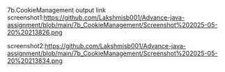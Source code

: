 7b.CookieManagement output link screenshot1:https://github.com/Lakshmisb001/Advance-java-assignment/blob/main/7b_CookieManagement/Screenshot%202025-05-20%20213826.png

screenshot2:https://github.com/Lakshmisb001/Advance-java-assignment/blob/main/7b_CookieManagement/Screenshot%202025-05-20%20213834.png
